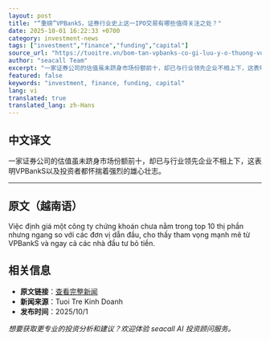 ```yaml
---
layout: post
title: "“重磅”VPBankS，证券行业史上这一IPO交易有哪些值得关注之处？"
date: 2025-10-01 16:22:33 +0700
category: investment-news
tags: ["investment","finance","funding","capital"]
source_url: "https://tuoitre.vn/bom-tan-vpbanks-co-gi-luu-y-o-thuong-vu-ipo-lich-su-nganh-chung-khoan-2025100115544825.htm"
author: "seacall Team"
excerpt: "一家证券公司的估值虽未跻身市场份额前十，却已与行业领先企业不相上下，这表明VPBankS以及投资者都怀揣着强烈的雄心壮志。..."
featured: false
keywords: "investment, finance, funding, capital"
lang: vi
translated: true
translated_lang: zh-Hans
---
```


## 中文译文

一家证券公司的估值虽未跻身市场份额前十，却已与行业领先企业不相上下，这表明VPBankS以及投资者都怀揣着强烈的雄心壮志。

---

## 原文（越南语）

Việc định giá một công ty chứng khoán chưa nằm trong top 10 thị phần nhưng ngang so với các đơn vị dẫn đầu, cho thấy tham vọng mạnh mẽ từ VPBankS và ngay cả các nhà đầu tư bỏ tiền.

## 相关信息

- **原文链接**：[查看完整新闻](https://tuoitre.vn/bom-tan-vpbanks-co-gi-luu-y-o-thuong-vu-ipo-lich-su-nganh-chung-khoan-2025100115544825.htm)
- **新闻来源**：Tuoi Tre Kinh Doanh
- **发布时间**：2025/10/1

*想要获取更专业的投资分析和建议？欢迎体验 seacall AI 投资顾问服务。*